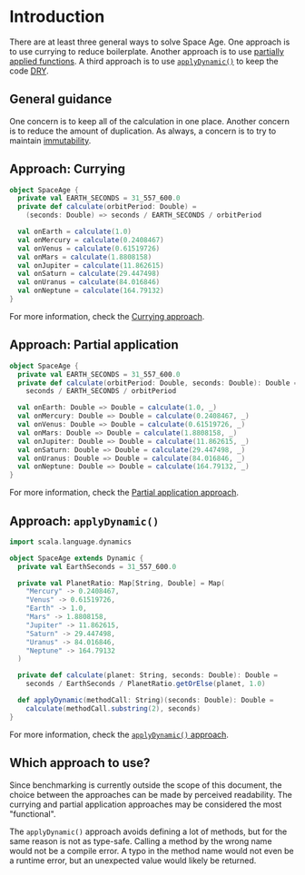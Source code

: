 # Introduction

There are at least three general ways to solve Space Age.
One approach is to use currying to reduce boilerplate.
Another approach is to use [partially applied functions][partial-application].
A third approach is to use [`applyDynamic()`][applydynamic] to keep the code [DRY][dry].

## General guidance

One concern is to keep all of the calculation in one place.
Another concern is to reduce the amount of duplication.
As always, a concern is to try to maintain [immutability][immutability].


## Approach: Currying

```scala
object SpaceAge {
  private val EARTH_SECONDS = 31_557_600.0
  private def calculate(orbitPeriod: Double) =
    (seconds: Double) => seconds / EARTH_SECONDS / orbitPeriod

  val onEarth = calculate(1.0)
  val onMercury = calculate(0.2408467)
  val onVenus = calculate(0.61519726)
  val onMars = calculate(1.8808158)
  val onJupiter = calculate(11.862615)
  val onSaturn = calculate(29.447498)
  val onUranus = calculate(84.016846)
  val onNeptune = calculate(164.79132)
}
```

For more information, check the [Currying approach][approach-currying].

## Approach: Partial application

```scala
object SpaceAge {
  private val EARTH_SECONDS = 31_557_600.0
  private def calculate(orbitPeriod: Double, seconds: Double): Double =
    seconds / EARTH_SECONDS / orbitPeriod

  val onEarth: Double => Double = calculate(1.0, _)
  val onMercury: Double => Double = calculate(0.2408467, _)
  val onVenus: Double => Double = calculate(0.61519726, _)
  val onMars: Double => Double = calculate(1.8808158, _)
  val onJupiter: Double => Double = calculate(11.862615, _)
  val onSaturn: Double => Double = calculate(29.447498, _)
  val onUranus: Double => Double = calculate(84.016846, _)
  val onNeptune: Double => Double = calculate(164.79132, _)
}
```

For more information, check the [Partial application approach][approach-partial-application].

## Approach: `applyDynamic()`

```scala
import scala.language.dynamics

object SpaceAge extends Dynamic {
  private val EarthSeconds = 31_557_600.0

  private val PlanetRatio: Map[String, Double] = Map(
    "Mercury" -> 0.2408467,
    "Venus" -> 0.61519726,
    "Earth" -> 1.0,
    "Mars" -> 1.8808158,
    "Jupiter" -> 11.862615,
    "Saturn" -> 29.447498,
    "Uranus" -> 84.016846,
    "Neptune" -> 164.79132
  )

  private def calculate(planet: String, seconds: Double): Double =
    seconds / EarthSeconds / PlanetRatio.getOrElse(planet, 1.0)

  def applyDynamic(methodCall: String)(seconds: Double): Double =
    calculate(methodCall.substring(2), seconds)
}
```

For more information, check the [`applyDynamic()` approach][approach-applydynamic].

## Which approach to use?

Since benchmarking is currently outside the scope of this document, the choice between the approaches can be made by perceived readability.
The currying and partial application approaches may be considered the most "functional".

The `applyDynamic()` approach avoids defining a lot of methods, but for the same reason is not as type-safe.
Calling a method by the wrong name would not be a compile error.
A typo in the method name would not even be a runtime error, but an unexpected value would likely be returned.

[currying]: https://www.geeksforgeeks.org/currying-functions-in-scala-with-examples/
[partial-application]: https://www.geeksforgeeks.org/scala-partially-applied-functions/
[applydynamic]: https://www.scala-lang.org/api/2.13.3/scala/Dynamic.html
[dry]: https://en.wikipedia.org/wiki/Don%27t_repeat_yourself
[immutability]: https://alvinalexander.com/scala/scala-idiom-immutable-code-functional-programming-immutability/
[approach-currying]: https://exercism.org/tracks/scala/exercises/space-age/approaches/currying
[approach-partial-application]: https://exercism.org/tracks/scala/exercises/space-age/approaches/partial-application
[approach-applydynamic]: https://exercism.org/tracks/scala/exercises/space-age/approaches/applydynamic
